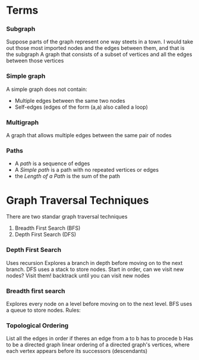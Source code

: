 # Terms
### Subgraph
Suppose parts of the graph represent one way steets in a town.  I would take out those most imported nodes and the edges between them, and that is the subgraph
A graph that consists of a subset of vertices and all the edges between those vertices
### Simple graph

A simple graph does not contain:
* Multiple edges between the same two nodes
* Self-edges (edges of the form (a,a) also called a loop)
### Multigraph
A graph that allows multiple edges between the same pair of nodes

### Paths
* A *path* is a sequence of edges
* A *Simple path* is a path with no repeated vertices or edges
* the *Length of a Path* is the sum of the path

# Graph Traversal Techniques
There are two standar graph traversal techniques
1. Breadth First Search (BFS)
2. Depth First Search (DFS)

### Depth First Search
Uses recursion
Explores a branch in depth before moving on to the next branch. DFS uses a stack to store nodes.
Start in order, can we visit new nodes? Visit them! backtrack until you can visit new nodes


### Breadth first search
Explores every node on a level before moving on to the next level. BFS uses a queue to store nodes. 
Rules:

### Topological Ordering 
List all the edges in order
if theres an edge from a to b has to procede b
Has to be a directed graph
linear ordering of a directed graph's vertices, where each vertex appears before its successors (descendants)
